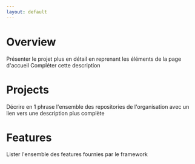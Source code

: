```yaml
---
layout: default
---
```


# Overview
Présenter le projet plus en détail en reprenant les éléments de la page d'accueil
Compléter cette description

# Projects
Décrire en 1 phrase l'ensemble des repositories de l'organisation avec un lien vers une description plus complète

# Features
Lister l'ensemble des features fournies par le framework
 